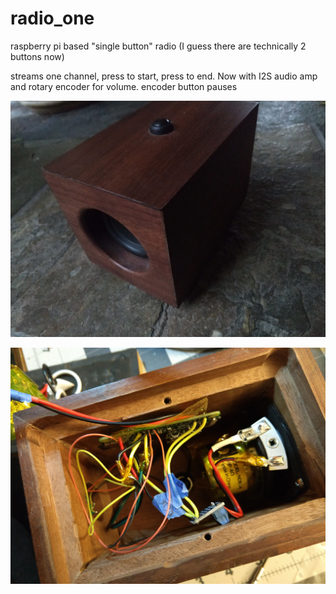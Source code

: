 # radio_one
raspberry pi based "single button" radio (I guess there are technically 2 buttons now)

streams one channel, press to start, press to end. Now with I2S audio amp and rotary encoder for volume. encoder button pauses

![](https://raw.githubusercontent.com/ssk8/radio_one/master/radio_out.jpg)

![](https://raw.githubusercontent.com/ssk8/radio_one/master/radio_guts.jpg)
